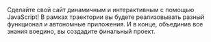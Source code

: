 Сделайте свой сайт динамичным и интерактивным с помощью JavaScript! В рамках траектории вы будете реализовывать разный функционал и автономные приложения. И в конце, объединив все знания воедино, вы создадите финальный проект.

